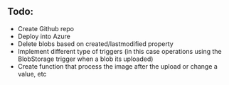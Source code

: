 ## Todo:

- Create Github repo
- Deploy into Azure
- Delete blobs based on created/lastmodified property
- Implement different type of triggers (in this case operations using the BlobStorage trigger when a blob its uploaded)
- Create function that process the image after the upload or change a value, etc
